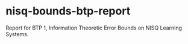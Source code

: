 # nisq-bounds-btp-report
Report for BTP 1, Information Theoretic Error Bounds on NISQ Learning Systems.
